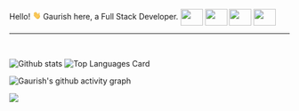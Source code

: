 Hello! <img src="https://raw.githubusercontent.com/satendra-sr/satendra-sr/master/icons/wave.gif" width="15px"> Gaurish here, a Full Stack Developer.
<a href="https://www.linkedin.com/in/gaurish-prakhar-saini-0a3ab6173/" target="blank"><img align="center" src="https://cdn.jsdelivr.net/npm/simple-icons@3.0.1/icons/linkedin.svg" height="30" width="40"></a>
<a href="mailto:gaurish.saini@coloredcow.in" target="blank"><img align="center" src="https://cdn.jsdelivr.net/npm/simple-icons@3.0.1/icons/gmail.svg" height="30" width="40"></a>
<a href="https://twitter.com/SainiGaurish" target="blank"><img align="center" src="https://cdn.jsdelivr.net/npm/simple-icons@3.0.1/icons/twitter.svg" height="30" width="40"></a>
<a href="https://www.instagram.com/_gaurish.saini/?hl=en" target="blank"><img align="center" src="https://cdn.jsdelivr.net/npm/simple-icons@3.0.1/icons/instagram.svg" height="30" width="40"></a>
<hr/>
<br/>

![Github stats](https://github-readme-stats.vercel.app/api?username=gaurish-saini&theme=vuehighcontrast&show_icons=true&count_private=true)
![Top Languages Card](https://github-readme-stats.vercel.app/api/top-langs/?username=gaurish-saini&layout=compact)

![Gaurish's github activity graph](https://activity-graph.herokuapp.com/graph?username=gaurish-saini&theme=lucent)


![](https://visitor-badge.glitch.me/badge?page_id=gaurish-saini.gaurish-saini)
<!--
**gaurish-saini/gaurish-saini** is a ✨ _special_ ✨ repository because its `README.md` (this file) appears on your GitHub profile.

Here are some ideas to get you started:

- 🔭 I’m currently working on ...
- 🌱 I’m currently learning ...
- 👯 I’m looking to collaborate on ...
- 🤔 I’m looking for help with ...
- 💬 Ask me about ...
- 📫 How to reach me: ...
- 😄 Pronouns: ...
- ⚡ Fun fact: ...
-->

